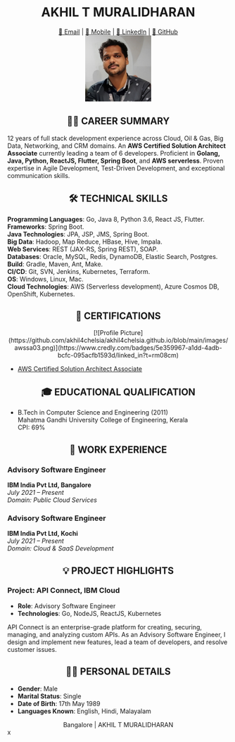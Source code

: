 # <div align="center">AKHIL T MURALIDHARAN</div>
<div align="center">
  <a href="mailto:akhiltmuralidharan@gmail.com">📧 Email</a> |
  <a href="tel:+919495248085">📱 Mobile</a> |
  <a href="https://www.linkedin.com/in/akhiltm">🔗 LinkedIn</a> |
  <a href="https://github.com/akhil4chelsia">🐙 GitHub</a>
</div>

<div align="center">
  <img src="https://github.com/akhil4chelsia/akhil4chelsia.github.io/blob/main/images/photo.png" alt="Profile Picture" width="150" height="150">
</div>

## <div align="center">👨‍💼 CAREER SUMMARY</div>

12 years of full stack development experience across Cloud, Oil & Gas, Big Data, Networking, and CRM domains. An **AWS Certified Solution Architect Associate** currently leading a team of 6 developers. Proficient in **Golang, Java, Python, ReactJS, Flutter, Spring Boot**, and **AWS serverless**. Proven expertise in Agile Development, Test-Driven Development, and exceptional communication skills.

## <div align="center">🛠️ TECHNICAL SKILLS</div>

**Programming Languages**: Go, Java 8, Python 3.6, React JS, Flutter.  
**Frameworks**: Spring Boot.  
**Java Technologies**: JPA, JSP, JMS, Spring Boot.  
**Big Data**: Hadoop, Map Reduce, HBase, Hive, Impala.  
**Web Services**: REST (JAX-RS, Spring REST), SOAP.  
**Databases**: Oracle, MySQL, Redis, DynamoDB, Elastic Search, Postgres.  
**Build**: Gradle, Maven, Ant, Make.  
**CI/CD**: Git, SVN, Jenkins, Kubernetes, Terraform.  
**OS**: Windows, Linux, Mac.  
**Cloud Technologies**: AWS (Serverless development), Azure Cosmos DB, OpenShift, Kubernetes.

## <div align="center">📜 CERTIFICATIONS</div>

<div align="center">
  [![Profile Picture](https://github.com/akhil4chelsia/akhil4chelsia.github.io/blob/main/images/awssa03.png)](https://www.credly.com/badges/5e359967-a1dd-4adb-bcfc-095acfb1593d/linked_in?t=rm08cm)
</div>

- [AWS Certified Solution Architect Associate]()

## <div align="center">🎓 EDUCATIONAL QUALIFICATION</div>

- B.Tech in Computer Science and Engineering (2011)  
  Mahatma Gandhi University College of Engineering, Kerala  
  CPI: 69%

## <div align="center">💼 WORK EXPERIENCE</div>

### Advisory Software Engineer  
**IBM India Pvt Ltd, Bangalore**  
*July 2021 – Present*  
*Domain: Public Cloud Services*

### Advisory Software Engineer  
**IBM India Pvt Ltd, Kochi**  
*July 2021 – Present*  
*Domain: Cloud & SaaS Development*

<!-- More work experiences... -->

## <div align="center">💡 PROJECT HIGHLIGHTS</div>

### Project: API Connect, IBM Cloud

- **Role**: Advisory Software Engineer
- **Technologies**: Go, NodeJS, ReactJS, Kubernetes

API Connect is an enterprise-grade platform for creating, securing, managing, and analyzing custom APIs. As an Advisory Software Engineer, I design and implement new features, lead a team of developers, and resolve customer issues.

<!-- More projects... -->

## <div align="center">🧑‍💼 PERSONAL DETAILS</div>

- **Gender**: Male
- **Marital Status**: Single
- **Date of Birth**: 17th May 1989
- **Languages Known**: English, Hindi, Malayalam

<div align="center">Bangalore | AKHIL T MURALIDHARAN</div>
x